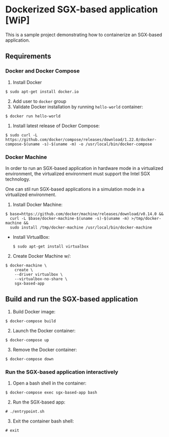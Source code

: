 # Dockerized SGX-based application [WiP]

This is a sample project demonstrating how to containerize an SGX-based application.

## Requirements

### Docker and Docker Compose

1. Install Docker
  ```
  $ sudo apt-get install docker.io
  ```
2. Add user to `docker` group
3. Validate Docker installation by running `hello-world` container:
  ```
  $ docker run hello-world
  ```
1. Install latest release of Docker Compose:
  ```
  $ sudo curl -L https://github.com/docker/compose/releases/download/1.22.0/docker-compose-$(uname -s)-$(uname -m) -o /usr/local/bin/docker-compose
  ```

### Docker Machine

In order to run an SGX-based application in hardware mode in a virtualized environment, the virtualized environment must support the Intel SGX technology.

One can stil run SGX-based applications in a simulation mode in a virtualized environment.

1. Install Docker Machine:
  ```
  $ base=https://github.com/docker/machine/releases/download/v0.14.0 &&
    curl -L $base/docker-machine-$(uname -s)-$(uname -m) >/tmp/docker-machine &&
    sudo install /tmp/docker-machine /usr/local/bin/docker-machine
  ```
  * Install VirtualBox:
    ```
    $ sudo apt-get install virtualbox
    ```
2. Create Docker Machine w/:
  ```
  $ docker-machine \
      create \
      --driver virtualbox \
      --virtualbox-no-share \
      sgx-based-app
  ```

## Build and run the SGX-based application

1. Build Docker image:
  ```
  $ docker-compose build
  ```
2. Launch the Docker container:
  ```
  $ docker-compose up
  ```
3. Remove the Docker container:
  ```
  $ docker-compose down
  ```

### Run the SGX-based application interactively

1. Open a bash shell in the container:
  ```
  $ docker-compose exec sgx-based-app bash
  ```
2. Run the SGX-based app:
  ```
  # ./entrypoint.sh
  ```
3. Exit the container bash shell:
  ```
  # exit
  ```
